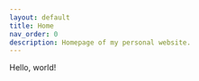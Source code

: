 ```yaml
---
layout: default
title: Home
nav_order: 0
description: Homepage of my personal website.
---
```


Hello, world!
